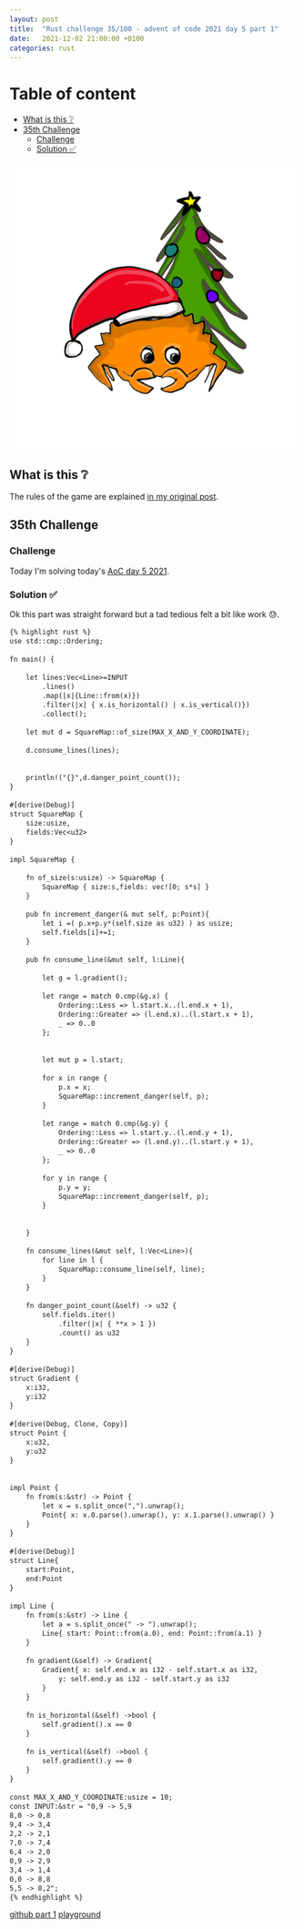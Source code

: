 ```yaml
---
layout: post
title:  "Rust challenge 35/100 - advent of code 2021 day 5 part 1"
date:   2021-12-02 21:00:00 +0100
categories: rust
---
```



#  Table of content
<!-- MarkdownTOC autolink="true" -->

- [What is this :grey_question:](#what-is-this-grey_question)
- [35th Challenge](#35th-challenge)
	- [Challenge](#challenge)
	- [Solution :white_check_mark:](#solution-white_check_mark)

<!-- /MarkdownTOC -->
![](/assets/img/aoc.png)
## What is this :grey_question: 

The rules of the game are explained [in my original post](https://maebli.github.io/rust/2021/10/18/100rust.html). 

## 35th Challenge
### Challenge

Today I'm solving today's [AoC day 5 2021](ttps://adventofcode.com/2021/day/5).

### Solution :white_check_mark:

Ok this part was straight forward but a tad tedious felt a bit like work :sweat:. 

	{% highlight rust %}
	use std::cmp::Ordering;

	fn main() {

	    let lines:Vec<Line>=INPUT
	        .lines()
	        .map(|x|{Line::from(x)})
	        .filter(|x| { x.is_horizontal() | x.is_vertical()})
	        .collect();

	    let mut d = SquareMap::of_size(MAX_X_AND_Y_COORDINATE);

	    d.consume_lines(lines);


	    println!("{}",d.danger_point_count());
	}

	#[derive(Debug)]
	struct SquareMap {
	    size:usize,
	    fields:Vec<u32>
	}

	impl SquareMap {

	    fn of_size(s:usize) -> SquareMap {
	        SquareMap { size:s,fields: vec![0; s*s] }
	    }

	    pub fn increment_danger(& mut self, p:Point){
	        let i =( p.x+p.y*(self.size as u32) ) as usize;
	        self.fields[i]+=1;
	    }

	    pub fn consume_line(&mut self, l:Line){

	        let g = l.gradient();

	        let range = match 0.cmp(&g.x) {
	            Ordering::Less => l.start.x..(l.end.x + 1),
	            Ordering::Greater => (l.end.x)..(l.start.x + 1),
	            _ => 0..0
	        };


	        let mut p = l.start;

	        for x in range {
	            p.x = x;
	            SquareMap::increment_danger(self, p);
	        }

	        let range = match 0.cmp(&g.y) {
	            Ordering::Less => l.start.y..(l.end.y + 1),
	            Ordering::Greater => (l.end.y)..(l.start.y + 1),
	            _ => 0..0
	        };

	        for y in range {
	            p.y = y;
	            SquareMap::increment_danger(self, p);
	        }


	    }

	    fn consume_lines(&mut self, l:Vec<Line>){
	        for line in l {
	            SquareMap::consume_line(self, line);
	        }
	    }

	    fn danger_point_count(&self) -> u32 {
	        self.fields.iter()
	            .filter(|x| { **x > 1 })
	            .count() as u32
	    }
	}

	#[derive(Debug)]
	struct Gradient {
	    x:i32,
	    y:i32
	}

	#[derive(Debug, Clone, Copy)]
	struct Point {
	    x:u32,
	    y:u32
	}


	impl Point {
	    fn from(s:&str) -> Point {
	        let x = s.split_once(",").unwrap();
	        Point{ x: x.0.parse().unwrap(), y: x.1.parse().unwrap() }
	    }
	}

	#[derive(Debug)]
	struct Line{
	    start:Point,
	    end:Point
	}

	impl Line {
	    fn from(s:&str) -> Line {
	        let a = s.split_once(" -> ").unwrap();
	        Line{ start: Point::from(a.0), end: Point::from(a.1) }
	    }

	    fn gradient(&self) -> Gradient{
	        Gradient{ x: self.end.x as i32 - self.start.x as i32,
	            y: self.end.y as i32 - self.start.y as i32
	        }
	    }

	    fn is_horizontal(&self) ->bool {
	        self.gradient().x == 0
	    }

	    fn is_vertical(&self) ->bool {
	        self.gradient().y == 0
	    }
	}

	const MAX_X_AND_Y_COORDINATE:usize = 10;
	const INPUT:&str = "0,9 -> 5,9
	8,0 -> 0,8
	9,4 -> 3,4
	2,2 -> 2,1
	7,0 -> 7,4
	6,4 -> 2,0
	0,9 -> 2,9
	3,4 -> 1,4
	0,0 -> 8,8
	5,5 -> 8,2";
	{% endhighlight %}

[github part 1](https://github.com/maebli/100rustsnippets/tree/master/aoc-2021-day5)
[playground](https://play.rust-lang.org/?version=stable&edition=2021&gist=26c607d50f988cb372d375c66d73694e)

